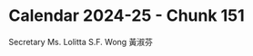 # Calendar 2024-25 - Chunk 151

<!-- Chunk tokens: 13, Enriched tokens: 14 -->

Secretary
Ms. Lolitta S.F. Wong 黃淑芬